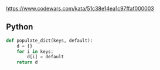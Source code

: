 https://www.codewars.com/kata/51c38e14ea1c97ffaf000003

## Python
```python
def populate_dict(keys, default):
    d = {}
    for i in keys:
        d[i] = default
    return d
```